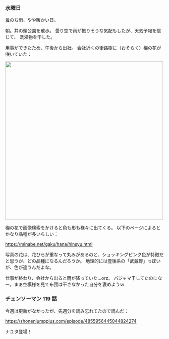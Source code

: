 ### 水曜日

曇のち雨、やや暖かい日。

朝。井の頭公園を散歩。
曇り空で雨が振りそうな気配もしたが、天気予報を信じて、
洗濯物を干した。

用事ができたため、午後から出社。
会社近くの街路樹に（おそらく）梅の花が咲いていた：

<img src="https://i.imgur.com/5wOpLSc.jpg" width="500">

梅の花で画像検索をかけると色も形も様々に出てくる。
以下のページによるとかなり品種が多いらしい：

https://minabe.net/gaku/hana/hinsyu.html

写真の花は、花びらが重なって丸みがあるのと、ショッキングピンク色が特徴だと思うが、どの品種になるんだろうか。
地理的には豊後系の「武蔵野」っぽいが、色が違うんだよな。

仕事が終わり、会社から出ると雨が降っていた...orz。
パジャマ干してたのになー。まぁ空模様を見て布団は干さなかった自分を褒めようｗ

### チェンソーマン 119 話

今週は更新がなかったが、先週分を読み忘れてたので読んだ：

https://shonenjumpplus.com/episode/4855956445044824274

ナユタ登場！